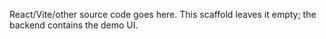 React/Vite/other source code goes here. This scaffold leaves it empty; the backend contains the demo UI.
